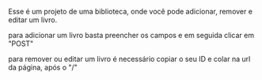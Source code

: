 Esse é um projeto de uma biblioteca, onde você pode adicionar, remover e editar um livro.

para adicionar um livro basta preencher os campos e em seguida clicar em "POST"

para remover ou editar um livro é necessário copiar o seu ID e colar na url da página, após o "/"